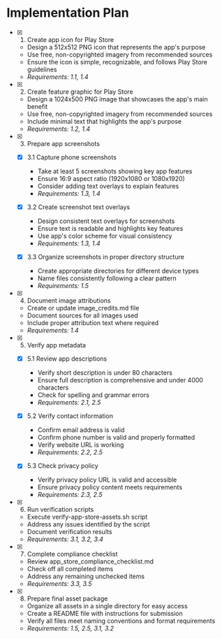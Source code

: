 # Implementation Plan

- [x] 1. Create app icon for Play Store
  - Design a 512x512 PNG icon that represents the app's purpose
  - Use free, non-copyrighted imagery from recommended sources
  - Ensure the icon is simple, recognizable, and follows Play Store guidelines
  - _Requirements: 1.1, 1.4_

- [x] 2. Create feature graphic for Play Store
  - Design a 1024x500 PNG image that showcases the app's main benefit
  - Use free, non-copyrighted imagery from recommended sources
  - Include minimal text that highlights the app's purpose
  - _Requirements: 1.2, 1.4_

- [x] 3. Prepare app screenshots
  - [x] 3.1 Capture phone screenshots
    - Take at least 5 screenshots showing key app features
    - Ensure 16:9 aspect ratio (1920x1080 or 1080x1920)
    - Consider adding text overlays to explain features
    - _Requirements: 1.3, 1.4_

  - [x] 3.2 Create screenshot text overlays
    - Design consistent text overlays for screenshots
    - Ensure text is readable and highlights key features
    - Use app's color scheme for visual consistency
    - _Requirements: 1.3, 1.4_

  - [x] 3.3 Organize screenshots in proper directory structure
    - Create appropriate directories for different device types
    - Name files consistently following a clear pattern
    - _Requirements: 1.5_

- [x] 4. Document image attributions
  - Create or update image_credits.md file
  - Document sources for all images used
  - Include proper attribution text where required
  - _Requirements: 1.4_

- [x] 5. Verify app metadata
  - [x] 5.1 Review app descriptions
    - Verify short description is under 80 characters
    - Ensure full description is comprehensive and under 4000 characters
    - Check for spelling and grammar errors
    - _Requirements: 2.1, 2.5_

  - [x] 5.2 Verify contact information
    - Confirm email address is valid
    - Confirm phone number is valid and properly formatted
    - Verify website URL is working
    - _Requirements: 2.2, 2.5_

  - [x] 5.3 Check privacy policy
    - Verify privacy policy URL is valid and accessible
    - Ensure privacy policy content meets requirements
    - _Requirements: 2.3, 2.5_

- [x] 6. Run verification scripts
  - Execute verify-app-store-assets.sh script
  - Address any issues identified by the script
  - Document verification results
  - _Requirements: 3.1, 3.2, 3.4_

- [x] 7. Complete compliance checklist
  - Review app_store_compliance_checklist.md
  - Check off all completed items
  - Address any remaining unchecked items
  - _Requirements: 3.3, 3.5_

- [x] 8. Prepare final asset package
  - Organize all assets in a single directory for easy access
  - Create a README file with instructions for submission
  - Verify all files meet naming conventions and format requirements
  - _Requirements: 1.5, 2.5, 3.1, 3.2_